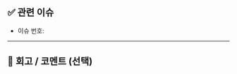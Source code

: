<!-- pr제목 : 홍길동 1주차 -->

## ✅ 관련 이슈

- 이슈 번호: <!-- 예: #1 -->

---

## 💬 회고 / 코멘트 (선택)

<!-- 간단한 소감이나 공유하고 싶은 내용이 있다면 자유롭게 작성해주세요 -->

